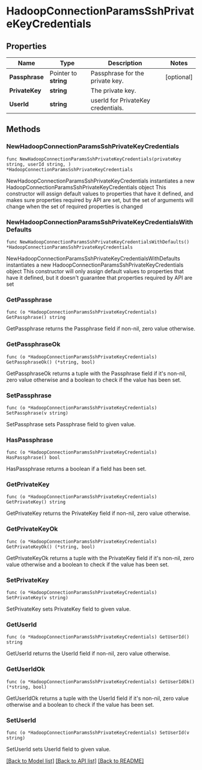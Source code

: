# HadoopConnectionParamsSshPrivateKeyCredentials

## Properties

Name | Type | Description | Notes
------------ | ------------- | ------------- | -------------
**Passphrase** | Pointer to **string** | Passphrase for the private key. | [optional] 
**PrivateKey** | **string** | The private key. | 
**UserId** | **string** | userId for PrivateKey credentials. | 

## Methods

### NewHadoopConnectionParamsSshPrivateKeyCredentials

`func NewHadoopConnectionParamsSshPrivateKeyCredentials(privateKey string, userId string, ) *HadoopConnectionParamsSshPrivateKeyCredentials`

NewHadoopConnectionParamsSshPrivateKeyCredentials instantiates a new HadoopConnectionParamsSshPrivateKeyCredentials object
This constructor will assign default values to properties that have it defined,
and makes sure properties required by API are set, but the set of arguments
will change when the set of required properties is changed

### NewHadoopConnectionParamsSshPrivateKeyCredentialsWithDefaults

`func NewHadoopConnectionParamsSshPrivateKeyCredentialsWithDefaults() *HadoopConnectionParamsSshPrivateKeyCredentials`

NewHadoopConnectionParamsSshPrivateKeyCredentialsWithDefaults instantiates a new HadoopConnectionParamsSshPrivateKeyCredentials object
This constructor will only assign default values to properties that have it defined,
but it doesn't guarantee that properties required by API are set

### GetPassphrase

`func (o *HadoopConnectionParamsSshPrivateKeyCredentials) GetPassphrase() string`

GetPassphrase returns the Passphrase field if non-nil, zero value otherwise.

### GetPassphraseOk

`func (o *HadoopConnectionParamsSshPrivateKeyCredentials) GetPassphraseOk() (*string, bool)`

GetPassphraseOk returns a tuple with the Passphrase field if it's non-nil, zero value otherwise
and a boolean to check if the value has been set.

### SetPassphrase

`func (o *HadoopConnectionParamsSshPrivateKeyCredentials) SetPassphrase(v string)`

SetPassphrase sets Passphrase field to given value.

### HasPassphrase

`func (o *HadoopConnectionParamsSshPrivateKeyCredentials) HasPassphrase() bool`

HasPassphrase returns a boolean if a field has been set.

### GetPrivateKey

`func (o *HadoopConnectionParamsSshPrivateKeyCredentials) GetPrivateKey() string`

GetPrivateKey returns the PrivateKey field if non-nil, zero value otherwise.

### GetPrivateKeyOk

`func (o *HadoopConnectionParamsSshPrivateKeyCredentials) GetPrivateKeyOk() (*string, bool)`

GetPrivateKeyOk returns a tuple with the PrivateKey field if it's non-nil, zero value otherwise
and a boolean to check if the value has been set.

### SetPrivateKey

`func (o *HadoopConnectionParamsSshPrivateKeyCredentials) SetPrivateKey(v string)`

SetPrivateKey sets PrivateKey field to given value.


### GetUserId

`func (o *HadoopConnectionParamsSshPrivateKeyCredentials) GetUserId() string`

GetUserId returns the UserId field if non-nil, zero value otherwise.

### GetUserIdOk

`func (o *HadoopConnectionParamsSshPrivateKeyCredentials) GetUserIdOk() (*string, bool)`

GetUserIdOk returns a tuple with the UserId field if it's non-nil, zero value otherwise
and a boolean to check if the value has been set.

### SetUserId

`func (o *HadoopConnectionParamsSshPrivateKeyCredentials) SetUserId(v string)`

SetUserId sets UserId field to given value.



[[Back to Model list]](../README.md#documentation-for-models) [[Back to API list]](../README.md#documentation-for-api-endpoints) [[Back to README]](../README.md)


